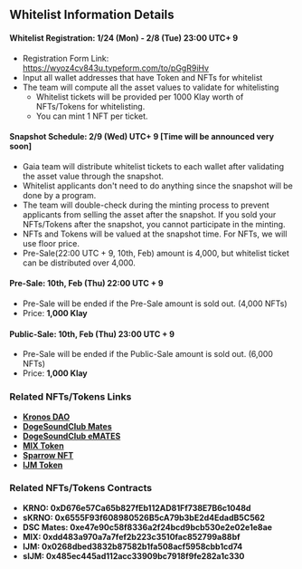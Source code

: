 ## Whitelist Information Details

#### Whitelist Registration: 1/24 (Mon) - 2/8 (Tue) 23:00 UTC+ 9

* Registration Form Link: https://wyoz4cv843u.typeform.com/to/pGgR9iHv
* Input all wallet addresses that have Token and NFTs for whitelist
* The team will compute all the asset values to validate for whitelisting
  * Whitelist tickets will be provided per 1000 Klay worth of NFTs/Tokens for whitelisting.
  * You can mint 1 NFT per ticket.

#### Snapshot Schedule: 2/9 (Wed) UTC+ 9 [Time will be announced very soon]

* Gaia team will distribute whitelist tickets to each wallet after validating the asset value through the snapshot.
* Whitelist applicants don't need to do anything since the snapshot will be done by a program.
* The team will double-check during the minting process to prevent applicants from selling the asset after the snapshot. If you sold your NFTs/Tokens after the snapshot, you cannot participate in the minting. &#x20;
* NFTs and Tokens will be valued at the snapshot time. For NFTs, we will use floor price.
* Pre-Sale(22:00 UTC + 9, 10th, Feb) amount is 4,000, but whitelist ticket can be distributed over 4,000.

#### Pre-Sale: 10th, Feb (Thu) 22:00 UTC + 9

* Pre-Sale will be ended if the Pre-Sale amount is sold out. (4,000 NFTs)
* Price: **1,000 Klay**

#### Public-Sale: 10th, Feb (Thu) 23:00 UTC + 9

* Pre-Sale will be ended if the Public-Sale amount is sold out. (6,000 NFTs)
* Price: **1,000 Klay**

### Related NFTs/Tokens Links 

* [**Kronos DAO**](https://kronosdao.finance)
* [**DogeSoundClub Mates**](https://opensea.io/collection/dogesoundclub-mates)
* [**DogeSoundClub eMATES**](https://opensea.io/collection/dogesoundclub-emates)
* [**MIX Token**](https://mix.info)
* [**Sparrow NFT**](https://klu.bs/pfp/0x29d05593116C443da54DaBFB4e5322DEA2fff8Cd)
* [**IJM Token**](https://tteok.org)

### Related NFTs/Tokens Contracts

* **KRNO: 0xD676e57Ca65b827fEb112AD81Ff738E7B6c1048d**
* **sKRNO: 0x6555F93f608980526B5cA79b3bE2d4EdadB5C562**
* **DSC Mates: 0xe47e90c58f8336a2f24bcd9bcb530e2e02e1e8ae**
* **MIX: 0xdd483a970a7a7fef2b223c3510fac852799a88bf**
* **IJM: 0x0268dbed3832b87582b1fa508acf5958cbb1cd74**
* **sIJM: 0x485ec445ad112acc33909bc7918f9fe282a1c330**
